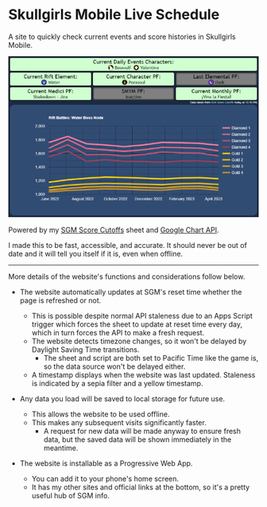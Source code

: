# Skullgirls Mobile Live Schedule

A site to quickly check current events and score histories in Skullgirls Mobile.

<img src="preview.png">

Powered by my [SGM Score Cutoffs](https://docs.google.com/spreadsheets/d/1hpmUc__uYo0-tq10tampy7CDIfALn6N5_sMELTBlTOs/edit#gid=814198727) sheet and [Google Chart API](https://developers.google.com/chart).

I made this to be fast, accessible, and accurate. It should never be out of date and it will tell you itself if it is, even when offline.

---

More details of the website's functions and considerations follow below.

- The website automatically updates at SGM's reset time whether the page is refreshed or not.
  - This is possible despite normal API staleness due to an Apps Script trigger which forces the sheet to update at reset time every day, which in turn forces the API to make a fresh request.
  - The website detects timezone changes, so it won't be delayed by Daylight Saving Time transitions.
    - The sheet and script are both set to Pacific Time like the game is, so the data source won't be delayed either.
  - A timestamp displays when the website was last updated. Staleness is indicated by a sepia filter and a yellow timestamp.

- Any data you load will be saved to local storage for future use.
  - This allows the website to be used offline.
  - This makes any subsequent visits significantly faster.
    - A request for new data will be made anyway to ensure fresh data, but the saved data will be shown immediately in the meantime.

- The website is installable as a Progressive Web App.
  - You can add it to your phone's home screen.
  - It has my other sites and official links at the bottom, so it's a pretty useful hub of SGM info.

<!-- redundant now
<details>
<summary>Concerns</summary>
There are several ways for this website to fail.

- Google could shut down their old Chart API.
- Scheduling precision may be lost if Apps Script fails.
- The chain of dependency could break.
  - Score data depends on the SGM Score Cutoffs sheet.
  - Sheet data depends on another Apps Script script.
  - The script depends on the Score Reports forum thread.
  - The thread depends on the developers (mainly Cellsai).
- Timezones may be misaligned (most likely due to DST).
  - The game's reset time is in PT.
  - The sheet is set to "(GMT-08:00) Pacific Time".
    - This is probably a display error. As of this note, the sheet correctly displays time in PDT (GMT-07:00).
  - The scripts are set to "(GMT-07:00) Pacific Time - Los Angeles".
  - The site is in local time.
  - The site also uses the built-in Intl library to check if PT is currently PST or PDT.
</details>
-->
